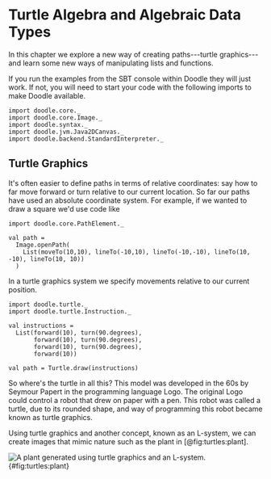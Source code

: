# Turtle Algebra and Algebraic Data Types

In this chapter we explore a new way of creating paths---turtle graphics---and learn some new ways of manipulating lists and functions.

<div class="callout callout-info">
If you run the examples from the SBT console within Doodle they will just work. If not, you will need to start your code with the following imports to make Doodle available.

```tut:silent
import doodle.core._
import doodle.core.Image._
import doodle.syntax._
import doodle.jvm.Java2DCanvas._
import doodle.backend.StandardInterpreter._
```
</div>

## Turtle Graphics

It's often easier to define paths in terms of relative coordinates: say how to far move forward or turn relative to our current location. So far our paths have used an absolute coordinate system. For example, if we wanted to draw a square we'd use code like

```tut:book
import doodle.core.PathElement._

val path = 
  Image.openPath(
    List(moveTo(10,10), lineTo(-10,10), lineTo(-10,-10), lineTo(10, -10), lineTo(10, 10))
  )
```

In a turtle graphics system we specify movements relative to our current position. 

```tut:book
import doodle.turtle._
import doodle.turtle.Instruction._

val instructions = 
  List(forward(10), turn(90.degrees), 
       forward(10), turn(90.degrees), 
       forward(10), turn(90.degrees), 
       forward(10))

val path = Turtle.draw(instructions)
```

So where's the turtle in all this? This model was developed in the 60s by Seymour Papert in the programming language Logo. The original Logo could control a robot that drew on paper with a pen. This robot was called a turtle, due to its rounded shape, and way of programming this robot became known as turtle graphics.

Using turtle graphics and another concept, known as an L-system, we can create images that mimic nature such as the plant in [@fig:turtles:plant].

![A plant generated using turtle graphics and an L-system.](src/raw/turtles/plant.pdf+svg){#fig:turtles:plant}
